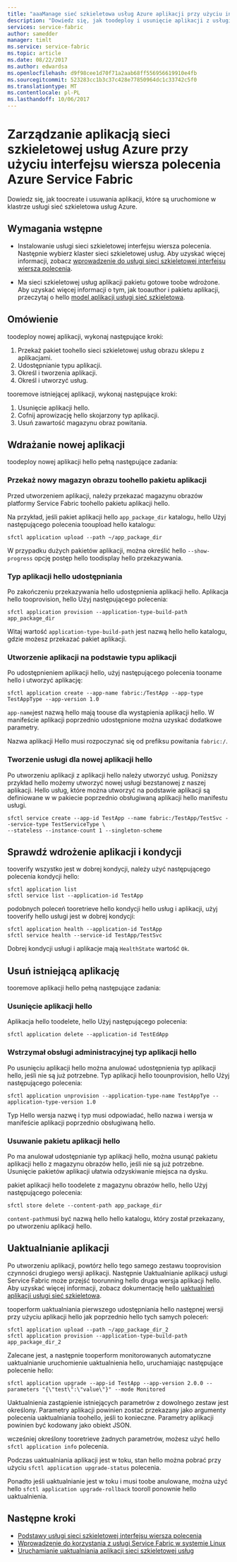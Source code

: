 ```yaml
---
title: "aaaManage sieć szkieletowa usług Azure aplikacji przy użyciu interfejsu wiersza polecenia Azure Service Fabric"
description: "Dowiedz się, jak toodeploy i usunięcie aplikacji z usługi Azure Service Fabric klastra przy użyciu interfejsu wiersza polecenia Azure Service Fabric"
services: service-fabric
author: samedder
manager: timlt
ms.service: service-fabric
ms.topic: article
ms.date: 08/22/2017
ms.author: edwardsa
ms.openlocfilehash: d9f98cee1d70f71a2aab68ff556956619910e4fb
ms.sourcegitcommit: 523283cc1b3c37c428e77850964dc1c33742c5f0
ms.translationtype: MT
ms.contentlocale: pl-PL
ms.lasthandoff: 10/06/2017
---
```

# <a name="manage-an-azure-service-fabric-application-by-using-azure-service-fabric-cli"></a>Zarządzanie aplikacją sieci szkieletowej usług Azure przy użyciu interfejsu wiersza polecenia Azure Service Fabric

Dowiedz się, jak toocreate i usuwania aplikacji, które są uruchomione w klastrze usługi sieć szkieletowa usług Azure.

## <a name="prerequisites"></a>Wymagania wstępne

* Instalowanie usługi sieci szkieletowej interfejsu wiersza polecenia. Następnie wybierz klaster sieci szkieletowej usług. Aby uzyskać więcej informacji, zobacz [wprowadzenie do usługi sieci szkieletowej interfejsu wiersza polecenia](service-fabric-cli.md).

* Ma sieci szkieletowej usług aplikacji pakietu gotowe toobe wdrożone. Aby uzyskać więcej informacji o tym, jak tooauthor i pakietu aplikacji, przeczytaj o hello [model aplikacji usługi sieć szkieletowa](service-fabric-application-model.md).

## <a name="overview"></a>Omówienie

toodeploy nowej aplikacji, wykonaj następujące kroki:

1. Przekaż pakiet toohello sieci szkieletowej usług obrazu sklepu z aplikacjami.
2. Udostępnianie typu aplikacji.
3. Określ i tworzenia aplikacji.
4. Określ i utworzyć usług.

tooremove istniejącej aplikacji, wykonaj następujące kroki:

1. Usunięcie aplikacji hello.
2. Cofnij aprowizację hello skojarzony typ aplikacji.
3. Usuń zawartość magazynu obraz powitania.

## <a name="deploy-a-new-application"></a>Wdrażanie nowej aplikacji

toodeploy nowej aplikacji hello pełną następujące zadania:

### <a name="upload-a-new-application-package-toohello-image-store"></a>Przekaż nowy magazyn obrazu toohello pakietu aplikacji

Przed utworzeniem aplikacji, należy przekazać magazynu obrazów platformy Service Fabric toohello pakietu aplikacji hello.

Na przykład, jeśli pakiet aplikacji hello `app_package_dir` katalogu, hello Użyj następującego polecenia tooupload hello katalogu:

```azurecli
sfctl application upload --path ~/app_package_dir
```

W przypadku dużych pakietów aplikacji, można określić hello `--show-progress` opcję postęp hello toodisplay hello przekazywania.

### <a name="provision-hello-application-type"></a>Typ aplikacji hello udostępniania

Po zakończeniu przekazywania hello udostępnienia aplikacji hello. Aplikacja hello tooprovision, hello Użyj następującego polecenia:

```azurecli
sfctl application provision --application-type-build-path app_package_dir
```

Witaj wartość `application-type-build-path` jest nazwą hello hello katalogu, gdzie możesz przekazać pakiet aplikacji.

### <a name="create-an-application-from-an-application-type"></a>Utworzenie aplikacji na podstawie typu aplikacji

Po udostępnieniem aplikacji hello, użyj następującego polecenia tooname hello i utworzyć aplikację:

```azurecli
sfctl application create --app-name fabric:/TestApp --app-type TestAppType --app-version 1.0
```

`app-name`jest nazwą hello mają toouse dla wystąpienia aplikacji hello. W manifeście aplikacji poprzednio udostępnione można uzyskać dodatkowe parametry.

Nazwa aplikacji Hello musi rozpoczynać się od prefiksu powitania `fabric:/`.

### <a name="create-services-for-hello-new-application"></a>Tworzenie usługi dla nowej aplikacji hello

Po utworzeniu aplikacji z aplikacji hello należy utworzyć usług. Poniższy przykład hello możemy utworzyć nowej usługi bezstanowej z naszej aplikacji. Hello usług, które można utworzyć na podstawie aplikacji są definiowane w w pakiecie poprzednio obsługiwaną aplikacji hello manifestu usługi.

```azurecli
sfctl service create --app-id TestApp --name fabric:/TestApp/TestSvc --service-type TestServiceType \
--stateless --instance-count 1 --singleton-scheme
```

## <a name="verify-application-deployment-and-health"></a>Sprawdź wdrożenie aplikacji i kondycji

tooverify wszystko jest w dobrej kondycji, należy użyć następującego polecenia kondycji hello:

```azurecli
sfctl application list
sfctl service list --application-id TestApp
```

podobnych poleceń tooretrieve hello kondycji hello usług i aplikacji, użyj tooverify hello usługi jest w dobrej kondycji:

```azurecli
sfctl application health --application-id TestApp
sfctl service health --service-id TestApp/TestSvc
```

Dobrej kondycji usługi i aplikacje mają `HealthState` wartość `Ok`.

## <a name="remove-an-existing-application"></a>Usuń istniejącą aplikację

tooremove aplikacji hello pełną następujące zadania:

### <a name="delete-hello-application"></a>Usunięcie aplikacji hello

Aplikacja hello toodelete, hello Użyj następującego polecenia:

```azurecli
sfctl application delete --application-id TestEdApp
```

### <a name="unprovision-hello-application-type"></a>Wstrzymał obsługi administracyjnej typ aplikacji hello

Po usunięciu aplikacji hello można anulować udostępnienia typ aplikacji hello, jeśli nie są już potrzebne. Typ aplikacji hello toounprovision, hello Użyj następującego polecenia:

```azurecli
sfctl application unprovision --application-type-name TestAppTye --application-type-version 1.0
```

Typ Hello wersja nazwę i typ musi odpowiadać, hello nazwa i wersja w manifeście aplikacji poprzednio obsługiwaną hello.

### <a name="delete-hello-application-package"></a>Usuwanie pakietu aplikacji hello

Po ma anulował udostępnianie typ aplikacji hello, można usunąć pakietu aplikacji hello z magazynu obrazów hello, jeśli nie są już potrzebne. Usunięcie pakietów aplikacji ułatwia odzyskiwanie miejsca na dysku. 

pakiet aplikacji hello toodelete z magazynu obrazów hello, hello Użyj następującego polecenia:

```azurecli
sfctl store delete --content-path app_package_dir
```

`content-path`musi być nazwą hello hello katalogu, który został przekazany, po utworzeniu aplikacji hello.

## <a name="upgrade-application"></a>Uaktualnianie aplikacji

Po utworzeniu aplikacji, powtórz hello tego samego zestawu tooprovision czynności drugiego wersji aplikacji. Następnie Uaktualnianie aplikacji usługi Service Fabric może przejść toorunning hello druga wersja aplikacji hello. Aby uzyskać więcej informacji, zobacz dokumentację hello [uaktualnień aplikacji usługi sieć szkieletowa](service-fabric-application-upgrade.md).

tooperform uaktualniania pierwszego udostępniania hello następnej wersji przy użyciu aplikacji hello jak poprzednio hello tych samych poleceń:

```azurecli
sfctl application upload --path ~/app_package_dir_2
sfctl application provision --application-type-build-path app_package_dir_2
```

Zalecane jest, a następnie tooperform monitorowanych automatyczne uaktualnianie uruchomienie uaktualnienia hello, uruchamiając następujące polecenie hello:

```azurecli
sfctl application upgrade --app-id TestApp --app-version 2.0.0 --parameters "{\"test\":\"value\"}" --mode Monitored
```

Uaktualnienia zastąpienie istniejących parametrów z dowolnego zestaw jest określony. Parametry aplikacji powinien zostać przekazany jako argumenty polecenia uaktualniania toohello, jeśli to konieczne. Parametry aplikacji powinien być kodowany jako obiekt JSON.

wcześniej określony tooretrieve żadnych parametrów, możesz użyć hello `sfctl application info` polecenia.

Podczas uaktualniania aplikacji jest w toku, stan hello można pobrać przy użyciu `sfctl application upgrade-status` polecenia.

Ponadto jeśli uaktualnianie jest w toku i musi toobe anulowane, można użyć hello `sfctl application upgrade-rollback` tooroll ponownie hello uaktualnienia.

## <a name="next-steps"></a>Następne kroki

* [Podstawy usługi sieci szkieletowej interfejsu wiersza polecenia](service-fabric-cli.md)
* [Wprowadzenie do korzystania z usługi Service Fabric w systemie Linux](service-fabric-get-started-linux.md)
* [Uruchamianie uaktualniania aplikacji sieci szkieletowej usług](service-fabric-application-upgrade.md)
